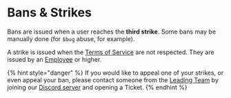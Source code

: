 # Bans & Strikes

Bans are issued when a user reaches the **third strike**. Some bans may be manually done \(for `$bug` abuse, for example\).

A strike is issued when the [Terms of Service](tos.md) are not respected. They are issued by an [Employee](../ranks.md#employee-team) or higher.

{% hint style="danger" %}
If you would like to appeal one of your strikes, or even appeal your ban, please contact someone from the [Leading Team](../ranks.md#leading-team) by joining our [Discord server](https://amaury.xyz/discord) and opening a Ticket.
{% endhint %}

